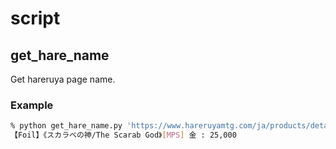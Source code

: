# script

## get_hare_name

Get hareruya page name.

### Example
```sh
% python get_hare_name.py 'https://www.hareruyamtg.com/ja/products/detail/69767?lang=EN'
【Foil】《スカラベの神/The Scarab God》[MPS] 金 : 25,000
```
